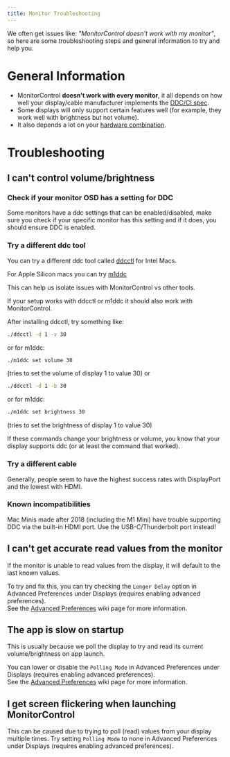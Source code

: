 ```yaml
---
title: Monitor Troubleshooting
---
```


We often get issues like:
_"MonitorControl doesn't work with my monitor"_,  
so here are some troubleshooting steps and general information to try and help you.

# General Information

- MonitorControl **doesn't work with every monitor**, it all depends on how well your display/cable manufacturer implements the [DDC/CI spec](https://en.wikipedia.org/wiki/Display_Data_Channel).
- Some displays will only support certain features well (for example, they work well with brightness but not volume).
- It also depends a lot on your [hardware combination](https://github.com/the0neyouseek/MonitorControl/issues/82).

# Troubleshooting

## I can't control volume/brightness

### Check if your monitor OSD has a setting for DDC

Some monitors have a ddc settings that can be enabled/disabled, make sure you check if your specific monitor has this setting and if it does, you should ensure DDC is enabled.

### Try a different ddc tool

You can try a different ddc tool called [ddcctl](https://github.com/kfix/ddcctl) for Intel Macs.

For Apple Silicon macs you can try [m1ddc](https://github.com/waydabber/m1ddc)

This can help us isolate issues with MonitorControl vs other tools.

If your setup works with ddcctl or m1ddc it should also work with MonitorControl.

After installing ddcctl, try something like:

```sh
./ddcctl -d 1 -v 30
```

or for m1ddc:

```sh
./m1ddc set volume 30
```

(tries to set the volume of display 1 to value 30)
or

```sh
./ddcctl -d 1 -b 30
```

or for m1ddc:

```sh
./m1ddc set brightness 30
```

(tries to set the brightness of display 1 to value 30)

If these commands change your brightness or volume, you know that your display supports ddc (or at least the command that worked).

### Try a different cable

Generally, people seem to have the highest success rates with DisplayPort and the lowest with HDMI.

### Known incompatibilities

Mac Minis made after 2018 (including the M1 Mini) have trouble supporting DDC via the built-in HDMI port. Use the USB-C/Thunderbolt port instead!

## I can't get accurate read values from the monitor

If the monitor is unable to read values from the display, it will default to the last known values.

To try and fix this, you can try checking the `Longer Delay` option in Advanced Preferences under Displays (requires enabling advanced preferences).  
See the [Advanced Preferences](https://github.com/the0neyouseek/MonitorControl/wiki/Advanced-Preferences#longer-delay) wiki page for more information.

## The app is slow on startup

This is usually because we poll the display to try and read its current volume/brightness on app launch.

You can lower or disable the `Polling Mode` in Advanced Preferences under Displays (requires enabling advanced preferences).  
See the [Advanced Preferences](https://github.com/the0neyouseek/MonitorControl/wiki/Advanced-Preferences#polling-mode) wiki page for more information.

## I get screen flickering when launching MonitorControl

This can be caused due to trying to poll (read) values from your display multiple times. Try setting `Polling Mode` to none in Advanced Preferences under Displays (requires enabling advanced preferences).
